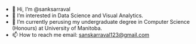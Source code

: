 - 👋 Hi, I’m @sanksarraval
- 👀 I’m interested in Data Science and Visual Analytics.
- 🌱 I’m currently perusing my undergraduate degree in Computer Science (Honours) at University of Manitoba.
- 📫 How to reach me email: sanskarraval123@gmail.com

<!---
sanksarraval/sanksarraval is a ✨ special ✨ repository because its `README.md` (this file) appears on your GitHub profile.
You can click the Preview link to take a look at your changes.
--->
